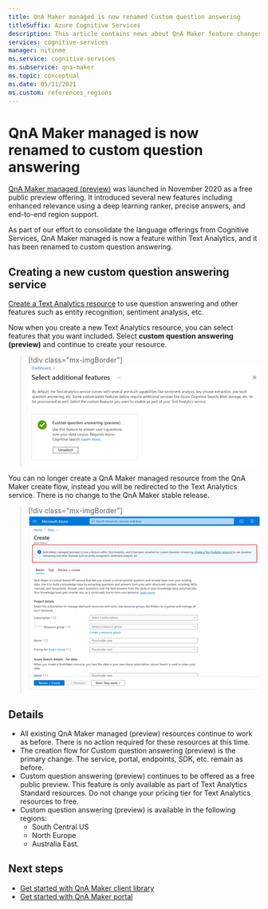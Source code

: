 ```yaml
---
title: QnA Maker managed is now renamed Custom question answering
titleSuffix: Azure Cognitive Services
description: This article contains news about QnA Maker feature changes.
services: cognitive-services
manager: nitinme
ms.service: cognitive-services
ms.subservice: qna-maker
ms.topic: conceptual
ms.date: 05/11/2021
ms.custom: references_regions
---
```


# QnA Maker managed is now renamed to custom question answering

[QnA Maker managed (preview)](https://techcommunity.microsoft.com/t5/azure-ai/introducing-qna-maker-managed-now-in-public-preview/ba-p/1845575) was launched in November 2020 as a free public preview offering. It introduced several new features including enhanced relevance using a deep learning ranker, precise answers, and end-to-end region support. 

As part of our effort to consolidate the language offerings from Cognitive Services, QnA Maker managed is now a feature within Text Analytics, and it has been renamed to custom question answering.  

## Creating a new custom question answering service

[Create a Text Analytics resource](https://portal.azure.com/?quickstart=true#create/Microsoft.CognitiveServicesTextAnalytics) to use question answering and other features such as entity recognition, sentiment analysis, etc.  

Now when you create a new Text Analytics resource, you can select features that you want included. Select **custom question answering (preview)** and continue to create your resource.  

> [!div class="mx-imgBorder"]
> [ ![Screenshot of create a Text Analytics resource UI menu with custom question answering feature selected]( ./media/select-feature.png) ]( ./media/select-feature.png#lightbox)


You can no longer create a QnA Maker managed resource from the QnA Maker create flow, instead you will be redirected to the Text Analytics service. There is no change to the QnA Maker stable release. 

> [!div class="mx-imgBorder"]
> [ ![Screenshot of resource creation menu]( ./media/create-resource.png) ]( ./media/create-resource.png#lightbox)

## Details

- All existing QnA Maker managed (preview) resources continue to work as before. There is no action required for these resources at this time.
- The creation flow for Custom question answering (preview) is the primary change. The service, portal, endpoints, SDK, etc. remain as before.
- Custom question answering (preview) continues to be offered as a free public preview. This feature is only available as part of Text Analytics Standard resources. Do not change your pricing tier for Text Analytics resources to free.
- Custom question answering (preview) is available in the following regions:
    - South Central US
	- North Europe
	- Australia East.

## Next steps

* [Get started with QnA Maker client library](./quickstarts/quickstart-sdk.md)
* [Get started with QnA Maker portal](./quickstarts/create-publish-knowledge-base.md)

